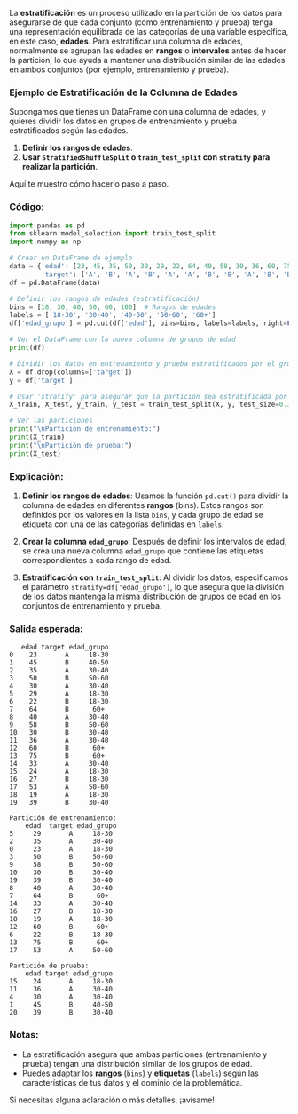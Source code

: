 La **estratificación** es un proceso utilizado en la partición de los datos para asegurarse de que cada conjunto (como entrenamiento y prueba) tenga una representación equilibrada de las categorías de una variable específica, en este caso, **edades**. Para estratificar una columna de edades, normalmente se agrupan las edades en **rangos** o **intervalos** antes de hacer la partición, lo que ayuda a mantener una distribución similar de las edades en ambos conjuntos (por ejemplo, entrenamiento y prueba).

### Ejemplo de Estratificación de la Columna de Edades

Supongamos que tienes un DataFrame con una columna de edades, y quieres dividir los datos en grupos de entrenamiento y prueba estratificados según las edades.

1. **Definir los rangos de edades**.
2. **Usar `StratifiedShuffleSplit` o `train_test_split` con `stratify` para realizar la partición**.

Aquí te muestro cómo hacerlo paso a paso.

### Código:

```python
import pandas as pd
from sklearn.model_selection import train_test_split
import numpy as np

# Crear un DataFrame de ejemplo
data = {'edad': [23, 45, 35, 50, 30, 29, 22, 64, 40, 58, 30, 36, 60, 75, 33, 24, 27, 53, 19, 39],
        'target': ['A', 'B', 'A', 'B', 'A', 'A', 'B', 'B', 'A', 'B', 'B', 'A', 'B', 'B', 'A', 'A', 'B', 'A', 'A', 'B']}
df = pd.DataFrame(data)

# Definir los rangos de edades (estratificación)
bins = [18, 30, 40, 50, 60, 100]  # Rangos de edades
labels = ['18-30', '30-40', '40-50', '50-60', '60+']
df['edad_grupo'] = pd.cut(df['edad'], bins=bins, labels=labels, right=False)

# Ver el DataFrame con la nueva columna de grupos de edad
print(df)

# Dividir los datos en entrenamiento y prueba estratificados por el grupo de edades
X = df.drop(columns=['target'])
y = df['target']

# Usar 'stratify' para asegurar que la partición sea estratificada por los grupos de edad
X_train, X_test, y_train, y_test = train_test_split(X, y, test_size=0.3, random_state=42, stratify=df['edad_grupo'])

# Ver las particiones
print("\nPartición de entrenamiento:")
print(X_train)
print("\nPartición de prueba:")
print(X_test)
```

### **Explicación**:

1. **Definir los rangos de edades**:
   Usamos la función `pd.cut()` para dividir la columna de edades en diferentes **rangos** (bins). Estos rangos son definidos por los valores en la lista `bins`, y cada grupo de edad se etiqueta con una de las categorías definidas en `labels`.

2. **Crear la columna `edad_grupo`**:
   Después de definir los intervalos de edad, se crea una nueva columna `edad_grupo` que contiene las etiquetas correspondientes a cada rango de edad.

3. **Estratificación con `train_test_split`**:
   Al dividir los datos, especificamos el parámetro `stratify=df['edad_grupo']`, lo que asegura que la división de los datos mantenga la misma distribución de grupos de edad en los conjuntos de entrenamiento y prueba.

### **Salida esperada**:

```plaintext
   edad target edad_grupo
0    23       A     18-30
1    45       B     40-50
2    35       A     30-40
3    50       B     50-60
4    30       A     30-40
5    29       A     18-30
6    22       B     18-30
7    64       B      60+
8    40       A     30-40
9    58       B     50-60
10   30       B     30-40
11   36       A     30-40
12   60       B      60+
13   75       B      60+
14   33       A     30-40
15   24       A     18-30
16   27       B     18-30
17   53       A     50-60
18   19       A     18-30
19   39       B     30-40

Partición de entrenamiento:
    edad  target edad_grupo
5     29       A     18-30
2     35       A     30-40
0     23       A     18-30
3     50       B     50-60
9     58       B     50-60
10    30       B     30-40
19    39       B     30-40
8     40       A     30-40
7     64       B      60+
14    33       A     30-40
16    27       B     18-30
18    19       A     18-30
12    60       B      60+
6     22       B     18-30
13    75       B      60+
17    53       A     50-60

Partición de prueba:
    edad target edad_grupo
15    24       A     18-30
11    36       A     30-40
4     30       A     30-40
1     45       B     40-50
20    39       B     30-40
```

### **Notas**:

- La estratificación asegura que ambas particiones (entrenamiento y prueba) tengan una distribución similar de los grupos de edad.
- Puedes adaptar los **rangos** (`bins`) y **etiquetas** (`labels`) según las características de tus datos y el dominio de la problemática.

Si necesitas alguna aclaración o más detalles, ¡avísame!